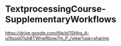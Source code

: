 # TextprocessingCourse-SupplementaryWorkflows
https://drive.google.com/file/d/1SHhg_A-ui1tsoqO1uh8TWnwRbow7m_P_/view?usp=sharing

